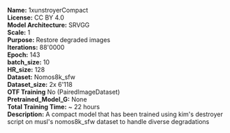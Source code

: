 **Name:** 1xunstroyerCompact  
**License:** CC BY 4.0  
**Model Architecture:** SRVGG  
**Scale:** 1  
**Purpose:** Restore degraded images  
**Iterations:** 88'0000  
**Epoch:** 143  
**batch_size:** 10  
**HR_size:** 128  
**Dataset:** Nomos8k_sfw  
**Dataset_size:** 2x 6'118  
**OTF Training** No (PairedImageDataset)  
**Pretrained_Model_G:** None  
**Total Training Time:** ~ 22 hours  
**Description:** A compact model that has been trained using kim's destroyer script on musl's nomos8k_sfw dataset to handle diverse degradations  